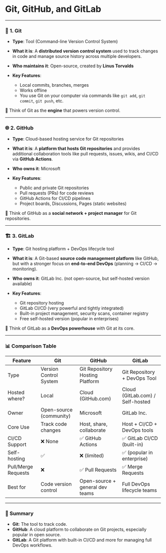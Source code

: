 # **Git**, **GitHub**, and **GitLab**

---

### 🔧 **1. Git**

* **Type**: Tool (Command-line Version Control System)
* **What it is**:
  A **distributed version control system** used to track changes in code and manage source history across multiple developers.
* **Who maintains it**: Open-source, created by **Linus Torvalds**
* **Key Features**:

  * Local commits, branches, merges
  * Works offline
  * You use Git on your computer via commands like `git add`, `git commit`, `git push`, etc.

🧠 Think of Git as the **engine** that powers version control.

---

### 🌐 **2. GitHub**

* **Type**: Cloud-based hosting service for Git repositories
* **What it is**:
  A **platform that hosts Git repositories** and provides additional collaboration tools like pull requests, issues, wikis, and CI/CD via **GitHub Actions**.
* **Who owns it**: Microsoft
* **Key Features**:

  * Public and private Git repositories
  * Pull requests (PRs) for code reviews
  * GitHub Actions for CI/CD pipelines
  * Project boards, Discussions, Pages (static websites)

🧠 Think of GitHub as a **social network + project manager** for Git repositories.

---

### 🏗️ **3. GitLab**

* **Type**: Git hosting platform + DevOps lifecycle tool
* **What it is**:
  A Git-based **source code management platform** like GitHub, but with a stronger focus on **end-to-end DevOps** (planning → CI/CD → monitoring).
* **Who owns it**: GitLab Inc. (not open-source, but self-hosted version available)
* **Key Features**:

  * Git repository hosting
  * GitLab CI/CD (very powerful and tightly integrated)
  * Built-in project management, security scans, container registry
  * Free self-hosted version (popular in enterprises)

🧠 Think of GitLab as a **DevOps powerhouse** with Git at its core.

---

### 📊 **Comparison Table**

| Feature             | Git                     | GitHub                          | GitLab                           |
| ------------------- | ----------------------- | ------------------------------- | -------------------------------- |
| Type                | Version Control System  | Git Repository Hosting Platform | Git Repository + DevOps Tool     |
| Hosted where?       | Local                   | Cloud (GitHub.com)              | Cloud (GitLab.com) / Self-hosted |
| Owner               | Open-source (community) | Microsoft                       | GitLab Inc.                      |
| Core Use            | Track code changes      | Host, share, collaborate        | Host + CI/CD + DevOps tools      |
| CI/CD Support       | ❌ None                  | ✅ GitHub Actions                | ✅ GitLab CI/CD (built-in)        |
| Self-hosting        | ✅                       | ❌ (limited)                     | ✅ (popular in enterprise)        |
| Pull/Merge Requests | ❌                       | ✅ Pull Requests                 | ✅ Merge Requests                 |
| Best for            | Code version control    | Open-source + general dev teams | Full DevOps lifecycle teams      |

---

### 🎯 Summary

* **Git**: The tool to track code.
* **GitHub**: A cloud platform to collaborate on Git projects, especially popular in open source.
* **GitLab**: A Git platform with built-in CI/CD and more for managing full DevOps workflows.
